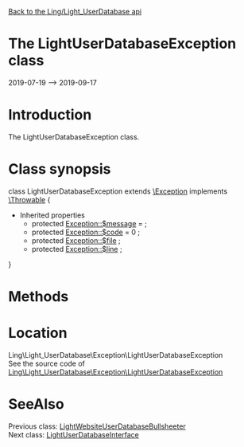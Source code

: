 [Back to the Ling/Light_UserDatabase api](https://github.com/lingtalfi/Light_UserDatabase/blob/master/doc/api/Ling/Light_UserDatabase.md)



The LightUserDatabaseException class
================
2019-07-19 --> 2019-09-17






Introduction
============

The LightUserDatabaseException class.



Class synopsis
==============


class <span class="pl-k">LightUserDatabaseException</span> extends [\Exception](http://php.net/manual/en/class.exception.php) implements [\Throwable](http://php.net/manual/en/class.throwable.php) {

- Inherited properties
    - protected  [Exception::$message](#property-message) =  ;
    - protected  [Exception::$code](#property-code) = 0 ;
    - protected  [Exception::$file](#property-file) ;
    - protected  [Exception::$line](#property-line) ;

}






Methods
==============






Location
=============
Ling\Light_UserDatabase\Exception\LightUserDatabaseException<br>
See the source code of [Ling\Light_UserDatabase\Exception\LightUserDatabaseException](https://github.com/lingtalfi/Light_UserDatabase/blob/master/Exception/LightUserDatabaseException.php)



SeeAlso
==============
Previous class: [LightWebsiteUserDatabaseBullsheeter](https://github.com/lingtalfi/Light_UserDatabase/blob/master/doc/api/Ling/Light_UserDatabase/Bullsheet/LightWebsiteUserDatabaseBullsheeter.md)<br>Next class: [LightUserDatabaseInterface](https://github.com/lingtalfi/Light_UserDatabase/blob/master/doc/api/Ling/Light_UserDatabase/LightUserDatabaseInterface.md)<br>
